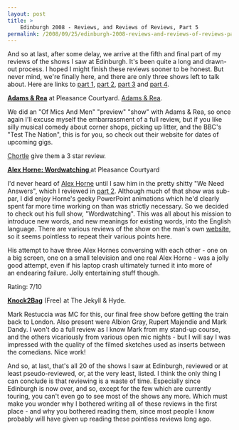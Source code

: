 ```yaml
---
layout: post
title: >
    Edinburgh 2008 - Reviews, and Reviews of Reviews, Part 5
permalink: /2008/09/25/edinburgh-2008-reviews-and-reviews-of-reviews-part-5/
---
```

And so at last, after some delay, we arrive at the fifth and final part of my reviews of the shows I saw at Edinburgh. It's been quite a long and drawn-out process. I hoped I might finish these reviews sooner to be honest. But never mind, we're finally here, and there are only three shows left to talk about. Here are links to <a href="/2008/08/19/edinburgh-2008-reviews-and-reviews-of-reviews-part-1">part 1</a>, <a href="/2008/08/20/edinburgh-2008-reviews-and-reviews-of-reviews-part-2">part 2</a>, <a href="/2008/08/23/edinburgh-2008-reviews-and-reviews-of-reviews-part-3">part 3</a> and <a href="/2008/09/02/edinburgh-2008-reviews-and-reviews-of-reviews-part-4">part 4</a>.

<strong><span style="text-decoration:underline;">Adams &amp; Rea</span></strong>
at Pleasance Courtyard. <a href="http://www.adamsandrea.com/">Adams &amp; Rea</a>.

We did an "Of Mics And Men" "preview" "show" with Adams &amp; Rea, so once again I'll excuse myself the embarrassment of a full review, but if you like silly musical comedy about corner shops, picking up litter, and the BBC's "Test The Nation", this is for you, so check out their website for dates of upcoming gigs.

<a href="http://www.chortle.co.uk/shows/edinburgh_fringe_2008/a/16374/adams_%26_rea/review/">Chortle</a> give them a 3 star review.

<strong><span style="text-decoration:underline;">Alex Horne: Wordwatching
</span></strong>at Pleasance Courtyard

I'd never heard of <a href="http://www.alexhorne.com/">Alex Horne</a> until I saw him in the pretty shitty "We Need Answers", which I reviewed in <a href="/2008/08/20/edinburgh-2008-reviews-and-reviews-of-reviews-part-2">part 2</a>. Although much of that show was sub-par, I did enjoy Horne's geeky PowerPoint animations which he'd clearly spent far more time working on than was strictly necessary. So we decided to check out his full show, "Wordwatching". This was all about his mission to introduce new words, and new meanings for existing words, into the English language. There are various reviews of the show on the man's own <a href="http://www.alexhorne.com/shows.php?show=5">website</a>, so it seems pointless to repeat their various points here.

His attempt to have three Alex Hornes conversing with each other - one on a big screen, one on a small television and one real Alex Horne - was a jolly good attempt, even if his laptop crash ultimately turned it into more of an endearing failure. Jolly entertaining stuff though.

Rating: 7/10

<strong><span style="text-decoration:underline;">Knock2Bag</span></strong> (Free)
at The Jekyll &amp; Hyde.

Mark Restuccia was MC for this, our final free show before getting the train back to London. Also present were Albion Gray, Rupert Majendie and Mark Dandy. I won't do a full review as I know Mark from my stand-up course, and the others vicariously from various open mic nights - but I will say I was impressed with the quality of the filmed sketches used as inserts between the comedians. Nice work!

And so, at last, that's all 20 of the shows I saw at Edinburgh, reviewed or at least pseudo-reviewed, or, at the very least, listed. I think the only thing I can conclude is that reviewing is a waste of time. Especially since Edinburgh is now over, and so, except for the few which are currently touring, you can't even go to see most of the shows any more. Which must make you wonder why I bothered writing all of these reviews in the first place - and why you bothered reading them, since most people I know probably will have given up reading these pointless reviews long ago.